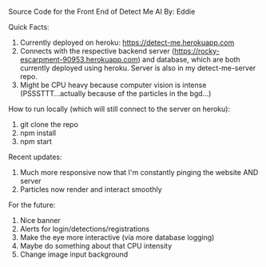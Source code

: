 Source Code for the Front End of Detect Me AI
By: Eddie

Quick Facts:
1. Currently deployed on heroku: https://detect-me.herokuapp.com
2. Connects with the respective backend server (https://rocky-escarpment-90953.herokuapp.com) and database, which are both currently deployed using heroku. Server is also in my detect-me-server repo.
3. Might be CPU heavy because computer vision is intense (PSSSTTT...actually because of the particles in the bgd...)

How to run locally (which will still connect to the server on heroku):
1. git clone the repo
2. npm install
3. npm start

Recent updates:
1. Much more responsive now that I'm constantly pinging the website AND server
2. Particles now render and interact smoothly

For the future:
1. Nice banner
2. Alerts for login/detections/registrations
3. Make the eye more interactive (via more database logging)
4. Maybe do something about that CPU intensity
5. Change image input background

